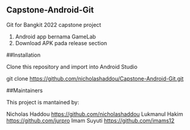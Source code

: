 ## Capstone-Android-Git
Git for Bangkit 2022 capstone project

1. Android app bernama GameLab
2. Download APK pada release section

##Installation

Clone this repository and import into Android Studio

git clone https://github.com/nicholashaddou/Capstone-Android-Git.git

##Maintainers

This project is mantained by:

Nicholas Haddou https://github.com/nicholashaddou
Lukmanul Hakim https://github.com/jurpro
Imam Suyuti https://github.com/imams12
